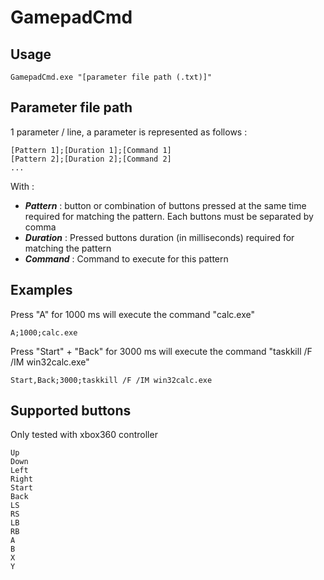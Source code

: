 # GamepadCmd

## Usage
```
GamepadCmd.exe "[parameter file path (.txt)]"
```

## Parameter file path
1 parameter / line, a parameter is represented as follows :
```
[Pattern 1];[Duration 1];[Command 1]
[Pattern 2];[Duration 2];[Command 2]
...
```

With :
* ***Pattern*** : button or combination of buttons pressed at the same time required for matching the pattern. Each buttons must be separated by comma
* ***Duration*** : Pressed buttons duration (in milliseconds) required for matching the pattern
* ***Command*** : Command to execute for this pattern
 
## Examples
Press "A" for 1000 ms will execute the command "calc.exe"
```
A;1000;calc.exe
```
Press "Start" + "Back" for 3000 ms will execute the command "taskkill /F /IM win32calc.exe"
```
Start,Back;3000;taskkill /F /IM win32calc.exe
```

## Supported buttons
Only tested with xbox360 controller
```
Up
Down
Left
Right
Start
Back
LS
RS
LB
RB
A
B
X
Y
```